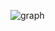 ![graph](https://github.com/thiago88sp/fgt_autoscaler_internal/assets/54182968/4dea2d97-44e9-401d-ac79-15d9cca95a3c)
